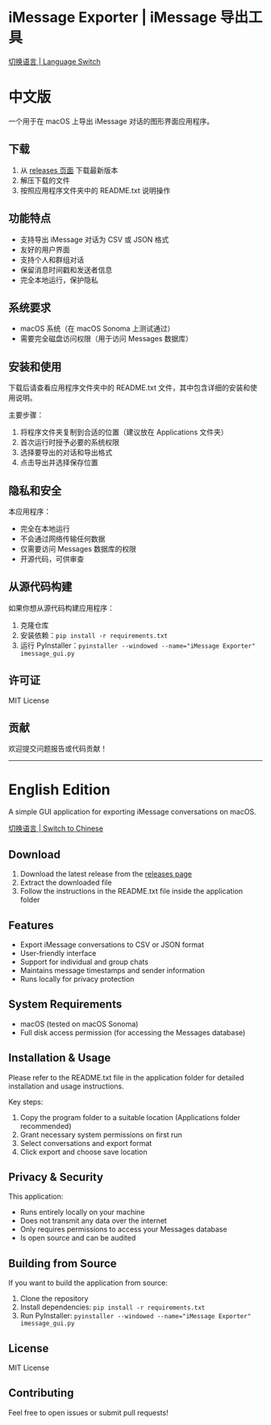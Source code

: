# iMessage Exporter | iMessage 导出工具

[切换语言 | Language Switch](#english-edition)

# 中文版

一个用于在 macOS 上导出 iMessage 对话的图形界面应用程序。

## 下载

1. 从 [releases 页面](https://github.com/cheercheung/export-message/releases) 下载最新版本
2. 解压下载的文件
3. 按照应用程序文件夹中的 README.txt 说明操作

## 功能特点

- 支持导出 iMessage 对话为 CSV 或 JSON 格式
- 友好的用户界面
- 支持个人和群组对话
- 保留消息时间戳和发送者信息
- 完全本地运行，保护隐私

## 系统要求

- macOS 系统（在 macOS Sonoma 上测试通过）
- 需要完全磁盘访问权限（用于访问 Messages 数据库）

## 安装和使用

下载后请查看应用程序文件夹中的 README.txt 文件，其中包含详细的安装和使用说明。

主要步骤：
1. 将程序文件夹复制到合适的位置（建议放在 Applications 文件夹）
2. 首次运行时授予必要的系统权限
3. 选择要导出的对话和导出格式
4. 点击导出并选择保存位置

## 隐私和安全

本应用程序：
- 完全在本地运行
- 不会通过网络传输任何数据
- 仅需要访问 Messages 数据库的权限
- 开源代码，可供审查

## 从源代码构建

如果你想从源代码构建应用程序：
1. 克隆仓库
2. 安装依赖：`pip install -r requirements.txt`
3. 运行 PyInstaller：`pyinstaller --windowed --name="iMessage Exporter" imessage_gui.py`

## 许可证

MIT License

## 贡献

欢迎提交问题报告或代码贡献！

---

# English Edition

A simple GUI application for exporting iMessage conversations on macOS.

[切换语言 | Switch to Chinese](#中文版)

## Download

1. Download the latest release from the [releases page](https://github.com/cheercheung/export-message/releases)
2. Extract the downloaded file
3. Follow the instructions in the README.txt file inside the application folder

## Features

- Export iMessage conversations to CSV or JSON format
- User-friendly interface
- Support for individual and group chats
- Maintains message timestamps and sender information
- Runs locally for privacy protection

## System Requirements

- macOS (tested on macOS Sonoma)
- Full disk access permission (for accessing the Messages database)

## Installation & Usage

Please refer to the README.txt file in the application folder for detailed installation and usage instructions.

Key steps:
1. Copy the program folder to a suitable location (Applications folder recommended)
2. Grant necessary system permissions on first run
3. Select conversations and export format
4. Click export and choose save location

## Privacy & Security

This application:
- Runs entirely locally on your machine
- Does not transmit any data over the internet
- Only requires permissions to access your Messages database
- Is open source and can be audited

## Building from Source

If you want to build the application from source:
1. Clone the repository
2. Install dependencies: `pip install -r requirements.txt`
3. Run PyInstaller: `pyinstaller --windowed --name="iMessage Exporter" imessage_gui.py`

## License

MIT License

## Contributing

Feel free to open issues or submit pull requests! 